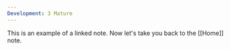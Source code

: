 ```yaml
---
Development: 3 Mature
---
```

This is an example of a linked note. Now let's take you back to the [[Home]] note.